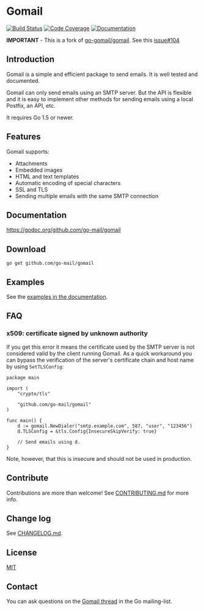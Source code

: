 # Gomail
[![Build Status](https://travis-ci.org/go-mail/gomail.svg?branch=master)](https://travis-ci.org/go-mail/gomail) [![Code Coverage](http://gocover.io/_badge/github.com/go-mail/gomail)](http://gocover.io/github.com/go-mail/gomail) [![Documentation](https://godoc.org/github.com/go-mail/gomail?status.svg)](https://godoc.org/github.com/go-mail/gomail)

**IMPORTANT** - This is a fork of [go-gomail/gomail](https://github.com/go-gomail/gomail). See this [issue#104](https://github.com/go-gomail/gomail/issues/104)


## Introduction

Gomail is a simple and efficient package to send emails. It is well tested and
documented.

Gomail can only send emails using an SMTP server. But the API is flexible and it
is easy to implement other methods for sending emails using a local Postfix, an
API, etc.


It requires Go 1.5 or newer.


## Features

Gomail supports:
- Attachments
- Embedded images
- HTML and text templates
- Automatic encoding of special characters
- SSL and TLS
- Sending multiple emails with the same SMTP connection


## Documentation

https://godoc.org/github.com/go-mail/gomail


## Download

    go get github.com/go-mail/gomail


## Examples

See the [examples in the documentation](https://godoc.org/github.com/go-mail/gomail#example-package).


## FAQ

### x509: certificate signed by unknown authority

If you get this error it means the certificate used by the SMTP server is not
considered valid by the client running Gomail. As a quick workaround you can
bypass the verification of the server's certificate chain and host name by using
`SetTLSConfig`:

    package main

    import (
    	"crypto/tls"

    	"github.com/go-mail/gomail"
    )

    func main() {
    	d := gomail.NewDialer("smtp.example.com", 587, "user", "123456")
    	d.TLSConfig = &tls.Config{InsecureSkipVerify: true}

        // Send emails using d.
    }

Note, however, that this is insecure and should not be used in production.


## Contribute

Contributions are more than welcome! See [CONTRIBUTING.md](CONTRIBUTING.md) for
more info.


## Change log

See [CHANGELOG.md](CHANGELOG.md).


## License

[MIT](LICENSE)


## Contact

You can ask questions on the [Gomail
thread](https://groups.google.com/d/topic/golang-nuts/jMxZHzvvEVg/discussion)
in the Go mailing-list.
